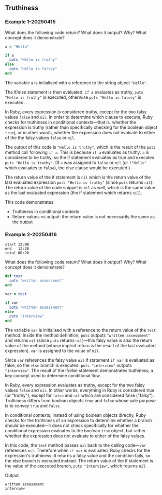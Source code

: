 ## Truthiness

### Example 1-20250415

What does the following code return? What does it output? Why? What concept does it demonstrate?

```ruby
a = "Hello"

if a
  puts "Hello is truthy"
else
  puts "Hello is falsey"
end
```

The variable `a` is initialised with a reference to the string object `"Hello"`.

The if/else statement is then evaluated: `if a` evaluates as truthy, `puts "Hello is truthy"` is executed, otherwise `puts "Hello is falsey"` is executed.

In Ruby, every expression is considered truthy, except for the two falsy values `false` and `nil`. In order to determine which clause to execute, Ruby checks for truthiness in conditional contexts—that is, whether the expression is truthy (rather than specifically checking for the boolean object `true`), or in other words, whether the expression does not evaluate to either of the the falsy values `false` or `nil`. 

The output of this code is `"Hello is truthy"`, which is the result of the `puts` method call following `if a`. This is because `if a` evaluates as truthy: `a` is considered to be truthy, so the if statement evaluates as true and executes `puts "Hello is truthy"`. (If `a` was assigned to `false` or `nil` (or `!"Hello"` which evaluates to `false`), the else clause would be executed.)

The return value of the if statement is `nil` which is the return value of the last evaluated expression `puts "Hello is truthy"` (since `puts` returns `nil`). The return value of the code snippet is `nil` as well, which is the same value as the last evaluated expression (the if statement which returns `nil`).

This code demonstrates:
- Truthiness in conditional contexts
- Return values vs output: the return value is not necessarily the same as the output

### Example 2-20250416

```
start 12:00
end   12:20
total 00:20
```

What does the following code return? What does it output? Why? What concept does it demonstrate?

```ruby
def test
  puts "written assessment"
end

var = test

if var
  puts "written assessment"
else
  puts "interview"
end
```

The variable `var` is initialised with a reference to the return value of the `test` method. Inside the method definition, `puts` outputs `"written assessment"` and returns `nil` (since `puts` returns `nil`)—this falsy value is also the return value of the method (whose implicit return is the result of the last evaluated expression). `var` is assigned to the value of `nil`.

Since `var` references the falsy value `nil` if statement `if var` is evaluated as false, so the `else` branch is executed: `puts "interview"` outputs `"interview"`. The result of the if/else statement demonstrates truthiness, a key concept used to determine conditional flow.

In Ruby, every expression evaluates as truthy, except for the two falsy values `false` and `nil`. In other words, everything in Ruby is considered true (or "truthy"), except for `false` and `nil` which are considered false ("falsy"). Truthiness differs from boolean objects `true` and `false` whose sole purpose is to convey `true` and `false`.

In conditional contexts, instead of using boolean objects directly, Ruby checks for the truthiness of an expression to determine whether a branch should be executed—it does not check specifically for whether the conditional expression evaluates to the boolean `true` object, but rather whether the expression does not evaluate to either of the falsy values.

In this code, the `test` method passes `nil` back to the calling code—`var` references `nil`. Therefore when `if var` is evaluated, Ruby checks for the expression's truthiness: it returns a falsy value and the condition fails, so the else branch is executed instead. The return value of the if statement is the value of the executed branch, `puts "interview"`, which returns `nil`.

Output

```
written assessment
interview
```
